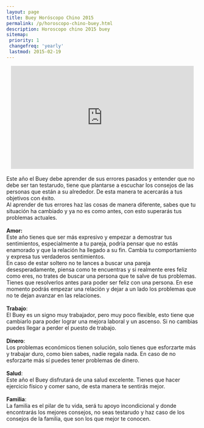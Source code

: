 ```yaml
---
layout: page
title: Buey Horóscopo Chino 2015
permalink: /p/horoscopo-chino-buey.html
description: Horoscopo chino 2015 buey
sitemap:
 priority: 1
 changefreq: 'yearly'
 lastmod: 2015-02-19
---
```

<div style="text-align: center;">
<iframe allowfullscreen="" frameborder="0" height="270" src="https://www.youtube.com/embed/VaVHYfRVa7c?list=PLFxNV3JuSndVrbUhZ4aVQW3bkF8i_5Q7a" width="480"></iframe>
</div>
<br />
Este año el Buey debe aprender de sus errores pasados y entender que no debe ser tan testarudo, tiene que plantarse a escuchar los consejos de las personas que están a su alrededor. De esta manera te acercarás a tus objetivos con éxito.<br />
Al aprender de tus errores haz las cosas de manera diferente, sabes que tu situación ha cambiado y ya no es como antes, con esto superarás tus problemas actuales.<br />
<br />
<b>Amor:</b><br />
Este año tienes que ser más expresivo y empezar a demostrar tus sentimientos, especialmente a tu pareja, podría pensar que no estás enamorado y que la relación ha llegado a su fin. Cambia tu comportamiento y expresa tus verdaderos sentimientos.<br />
En caso de estar soltero no te lances a buscar una pareja desesperadamente, piensa como te encuentras y si realmente eres feliz como eres, no trates de buscar una persona que te salve de tus problemas. Tienes que resolverlos antes para poder ser feliz con una persona. En ese momento podrás empezar una relación y dejar a un lado los problemas que no te dejan avanzar en las relaciones.<br />
<br />
<b>Trabajo</b>:<br />
El Buey es un signo muy trabajador, pero muy poco flexible, esto tiene que cambiarlo para poder lograr una mejora laboral y un ascenso. Si no cambias puedes llegar a perder el puesto de trabajo.<br />
<br />
<b>Dinero</b>:<br />
Los problemas económicos tienen solución, solo tienes que esforzarte más y trabajar duro, como bien sabes, nadie regala nada. En caso de no esforzarte más sí puedes tener problemas de dinero.<br />
<br />
<b>Salud</b>:<br />
Este año el Buey disfrutará de una salud excelente. Tienes que hacer ejercicio físico y comer sano, de esta manera te sentirás mejor.<br />
<br />
<b>Familia</b>:<br />
La familia es el pilar de tu vida, será tu apoyo incondicional y donde encontrarás los mejores consejos, no seas testarudo y haz caso de los consejos de la familia, que son los que mejor te conocen.
